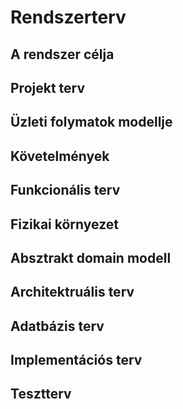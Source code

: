 ﻿# Rendszerterv

## A rendszer célja

## Projekt terv

## Üzleti folymatok modellje

## Követelmények

## Funkcionális terv

## Fizikai környezet

## Absztrakt domain modell

## Architektruális terv

## Adatbázis terv

## Implementációs terv

## Tesztterv
